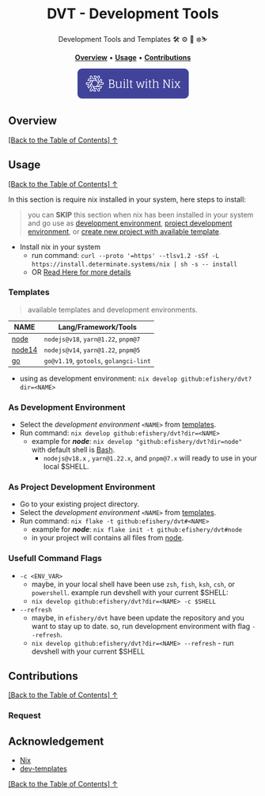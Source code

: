 <div align="center">

<h1 id="toc">DVT - Development Tools</h1>
  <p>
  Development Tools and Templates 🛠️ ⚙️ 🔭 ❄️⛷️
  </p>

<p align="center">
  <a href="#overview"><strong>Overview</strong></a>  • 
  <a href="#usage"><strong>Usage</strong></a>  • 
  <a href="#contributions"><strong>Contributions</strong></a>
</p>

[![Built with Nix](https://github.com/nix-community/builtwithnix.org/raw/master/badge.svg)](https://builtwithnix.org)

</div>

## Overview

[[Back to the Table of Contents] ↑](#toc)

<!-- TODO -->

## Usage

[[Back to the Table of Contents] ↑](#toc)

In this section is require nix installed in your system, here steps to install: 

> you can **SKIP** this section when nix has been installed in your system and go use as [development environment](#as-development-environment), [project development environment](#as-project-development-environment), or [create new project with available template](#as-project-boilerplate).

* Install nix in your system
  * run command: `curl --proto '=https' --tlsv1.2 -sSf -L https://install.determinate.systems/nix | sh -s -- install`
  * OR [Read Here for more details](https://zero-to-nix.com/start/install#up)

### Templates

> available templates and development environments.


| NAME              | Lang/Framework/Tools                      |
| -------------     | -------------                             |
| [node](./node)    | `nodejs@v18`, `yarn@1.22`, `pnpm@7`       |
| [node14](./node)  | `nodejs@v14`, `yarn@1.22`, `pnpm@5`       |
| [go](./go)        | `go@v1.19`, `gotools`, `golangci-lint`    |

* using as development environment: `nix develop github:efishery/dvt?dir=<NAME>`

### As Development Environment

* Select the _development environment_ `<NAME>` from [templates](#templates).
* Run command: `nix develop github:efishery/dvt?dir=<NAME>` 
  * example for _**node**_: `nix develop "github:efishery/dvt?dir=node"` with default shell is [Bash](https://www.gnu.org/software/bash/).
    * `nodejs@v18.x` , `yarn@1.22.x`, and `pnpm@7.x` will ready to use in your local $SHELL.

### As Project Development Environment

* Go to your existing project directory.
* Select the _development environment_ `<NAME>` from [templates](#templates).
* Run command: `nix flake -t github:efishery/dvt#<NAME>`
  * example for _**node**_: `nix flake init -t github:efishery/dvt#node`
  * in your project will contains all files from [node](./node).

### Usefull Command Flags

* `-c <ENV_VAR>`
  * maybe, in your local shell have been use `zsh`, `fish`, `ksh`, `csh`, or `powershell`. example run devshell with your current $SHELL:
  * `nix develop github:efishery/dvt?dir=<NAME> -c $SHELL`
* `--refresh`
  * maybe, in `efishery/dvt` have been update the repository and you want to stay up to date. so, run development environment with flag `--refresh`.
  * `nix develop github:efishery/dvt?dir=<NAME> --refresh` - run devshell with your current $SHELL

<!-- TODO
### As Project Boilerplate

* Select availables project templates name in the tables.
  * run command `nix flake -t github:efishery/dvt#<NAME>`
  * example for _**react-native@0.71**_: `nix flake init -t github:efishery/dvt#rn71`
-->

## Contributions

[[Back to the Table of Contents] ↑](#toc)

<!-- TODO -->

### Request

## Acknowledgement

* [Nix](https://nixos.org)
* [dev-templates](https://github.com/the-nix-way/dev-templates)

[[Back to the Table of Contents] ↑](#toc)
